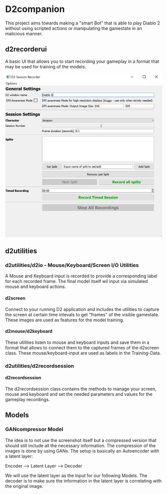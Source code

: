 # D2companion
This project aims towards making a "smart Bot" that is able to play Diablo 2 without using scripted actions or manipulating the gamestate in an malicious manner.

## d2recorderui

A basic UI that allows you to start recording your gameplay in a format that may be used for training of the models.

![](docs/images/recordUI.jpg)

## d2utilities

### d2utilities/d2io - Mouse/Keyboard/Screen I/O Utilities
A Mouse and Keyboard input is recorded to provide a corresponding label for each recorded frame.
The final model itself wil input via simulated mouse and keyboard actions.

#### d2screen
Connect to your running D2 application and includes the utilities to capture the screen at certain time intevals to get "frames" of the visible gamestate.
These images are used as features for the model training.

#### d2mouse/d2keyboard
These utilities listen to mouse and keyboard inputs and save them in a format that allows to connect them to the captured frames of the d2screen class.
These mouse/keyboard-input are used as labels in the Training-Data.

### d2utilities/d2recordsession

#### d2recordsession
The d2recordsession class contains the methods to manage your screen, mouse and keyboard and set the needed parameters and values for the gameplay recordings.

## Models

### GANcompressor Model
The idea is to not use the screenshot itself but a compressed version that should still include all the necessary information.
The compression of the images is done by using GANs. The setup is basically an Autoencoder with a latent layer:

Encoder --> Latent Layer --> Decoder

We will use the latent layer as the Input for our following Models. The decoder is to make sure the information in the latent layer is correlating with the original image.
